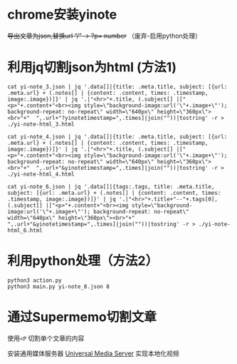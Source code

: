 

#  chrome安装yinote


~~导出文章为json,替换url “/” -> ?p= number~~ （废弃-启用python处理）
# 利用jq切割json为html (方法1)
```shell
cat yi-note_3.json | jq '.data[]|{title: .meta.title, subject: [{url: .meta.url} + (.notes[] | {content: .content, times: .timestamp, image:.image})]}' | jq '.|"<hr>"+.title, (.subject[] |["<p>"+.content+"<br><img style=\"background-image:url('\"+.image+\"'); background-repeat: no-repeat\" width=\"640px\" height=\"360px\"><br>"+"  ",.url+"?yinotetimestamp=",.times]|join(""))|tostring' -r > ./yi-note-html_3.html

```
```shell
cat yi-note_4.json | jq '.data[]|{title: .meta.title, subject: [{url: .meta.url} + (.notes[] | {content: .content, times: .timestamp, image:.image})]}' | jq '.|"<hr>"+.title, (.subject[] |["<p>"+.content+"<br><img style=\"background-image:url('\"+.image+\"'); background-repeat: no-repeat\" width=\"640px\" height=\"360px\"><br>"+"  ",.url+"&yinotetimestamp=",.times]|join(""))|tostring' -r > ./yi-note-html_4.html
```
```shell
cat yi-note_6.json | jq '.data[]|{tags:.tags, title: .meta.title, subject: [{url: .meta.url} + (.notes[] | {content: .content, times: .timestamp, image:.image})]}' | jq '.|"<hr>"+.title+"--"+.tags[0], (.subject[] |["<p>"+.content+"<br><img style=\"background-image:url('\"+.image+\"'); background-repeat: no-repeat\" width=\"640px\" height=\"360px\"><br>"+"  ",.url+"&yinotetimestamp=",.times]|join(""))|tostring' -r > ./yi-note-html_6.html
```

# 利用python处理（方法2）
```shell
python3 action.py
python3 main.py yi-note_8.json 8
```

# 通过Supermemo切割文章
使用`<P` 切割单个文章的内容


安装通用媒体服务器
[Universal Media Server](https://www.universalmediaserver.com/)
实现本地化视频
